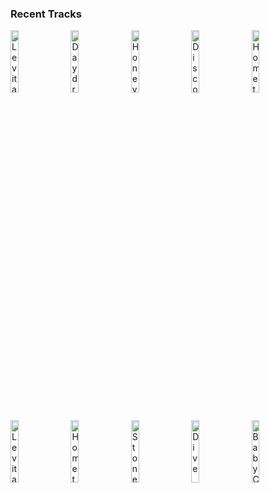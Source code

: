 ### Recent Tracks
[<img src='https://lastfm.freetls.fastly.net/i/u/300x300/93d4ca9756643cc1929b53dbc0208b0f.png' width='16%' height='16%' alt='Levitating'>](https://www.last.fm/music/dua%2blipa/_/levitating)&nbsp;&nbsp;&nbsp;&nbsp;[<img src='https://lastfm.freetls.fastly.net/i/u/300x300/83b4ac601a2a1074ef21fa2e5c25f31b.png' width='16%' height='16%' alt='Daydream'>](https://www.last.fm/music/the%2baces/_/daydream)&nbsp;&nbsp;&nbsp;&nbsp;[<img src='https://lastfm.freetls.fastly.net/i/u/300x300/b78ec16f7bbd4c39969328afcd344b8d.png' width='16%' height='16%' alt='Honey In The Summer'>](https://www.last.fm/music/public/_/honey%2bin%2bthe%2bsummer)&nbsp;&nbsp;&nbsp;&nbsp;[<img src='https://lastfm.freetls.fastly.net/i/u/300x300/4e9fc007d6257275d8c83527a391cdd8.png' width='16%' height='16%' alt='Disco'>](https://www.last.fm/music/sub-radio/_/disco)&nbsp;&nbsp;&nbsp;&nbsp;[<img src='https://lastfm.freetls.fastly.net/i/u/300x300/0f926839f98a715f3763ef1899bd6b7a.png' width='16%' height='16%' alt='Hometown Heroes'>](https://www.last.fm/music/moon%2btaxi/_/hometown%2bheroes)&nbsp;&nbsp;&nbsp;&nbsp;<br>[<img src='https://lastfm.freetls.fastly.net/i/u/300x300/93d4ca9756643cc1929b53dbc0208b0f.png' width='16%' height='16%' alt='Levitating'>](https://www.last.fm/music/dua%2blipa/_/levitating)&nbsp;&nbsp;&nbsp;&nbsp;[<img src='https://lastfm.freetls.fastly.net/i/u/300x300/0f926839f98a715f3763ef1899bd6b7a.png' width='16%' height='16%' alt='Hometown Heroes'>](https://www.last.fm/music/moon%2btaxi/_/hometown%2bheroes)&nbsp;&nbsp;&nbsp;&nbsp;[<img src='https://lastfm.freetls.fastly.net/i/u/300x300/2536630b9e33258da24cee7cedb49ed1.png' width='16%' height='16%' alt='Stone Love'>](https://www.last.fm/music/pepper/_/stone%2blove)&nbsp;&nbsp;&nbsp;&nbsp;[<img src='https://lastfm.freetls.fastly.net/i/u/300x300/c13fa3ba635de61ee71c2fec3c45a899.png' width='16%' height='16%' alt='Dive'>](https://www.last.fm/music/hot%2bshade/_/dive)&nbsp;&nbsp;&nbsp;&nbsp;[<img src='https://lastfm.freetls.fastly.net/i/u/300x300/6cc98ad3473c48dbb0821de511b0f8ad.png' width='16%' height='16%' alt='Baby Come Back'>](https://www.last.fm/music/player/_/baby%2bcome%2bback)&nbsp;&nbsp;&nbsp;&nbsp;<br>